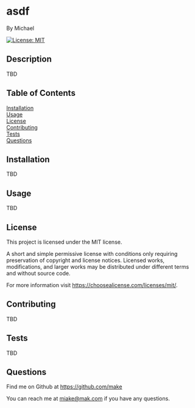 # asdf
<p />By Michael


[![License: MIT](https://img.shields.io/badge/License-MIT-yellow.svg)](https://opensource.org/licenses/MIT)

## Description
TBD
## Table of Contents
[Installation](#installation)<br />[Usage](#usage)<br />[License](#license)<br />[Contributing](#contributing)<br />[Tests](#tests)<br />[Questions](#questions)
## Installation
TBD
## Usage
TBD
## License
This project is licensed under the MIT license.

A short and simple permissive license with conditions only requiring preservation of copyright and license notices. Licensed works, modifications, and larger works may be distributed under different terms and without source code.<p />For more information visit https://choosealicense.com/licenses/mit/.
## Contributing
TBD
## Tests
TBD
## Questions
Find me on Github at https://github.com/make<p/>You can reach me at miake@mak.com if you have any questions.